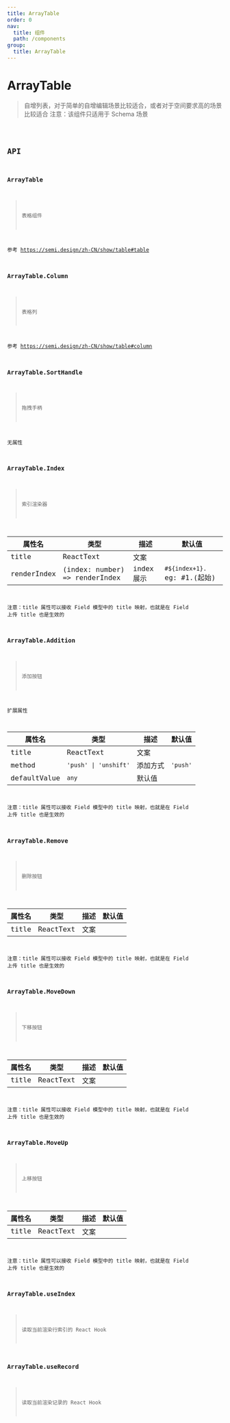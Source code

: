 ```yaml
---
title: ArrayTable
order: 0
nav:
  title: 组件
  path: /components
group:
  title: ArrayTable
---
```


# ArrayTable

> 自增列表，对于简单的自增编辑场景比较适合，或者对于空间要求高的场景比较适合
> 注意：该组件只适用于 Schema 场景

<code src="./demo/index.tsx" />

## API

### ArrayTable

> 表格组件

参考 https://semi.design/zh-CN/show/table#table

### ArrayTable.Column

> 表格列

参考 https://semi.design/zh-CN/show/table#column

### ArrayTable.SortHandle

> 拖拽手柄

无属性

### ArrayTable.Index

> 索引渲染器

| 属性名 | 类型      | 描述 | 默认值 |
| ------ | --------- | ---- | ------ |
| title  | ReactText | 文案 |        |
| renderIndex  | (index: number) => renderIndex | index 展示 |  `#${index+1}.` eg: #1.(起始)  |

注意：title 属性可以接收 Field 模型中的 title 映射，也就是在 Field 上传 title 也是生效的

### ArrayTable.Addition

> 添加按钮

扩展属性

| 属性名       | 类型                  | 描述     | 默认值   |
| ------------ | --------------------- | -------- | -------- |
| title        | ReactText             | 文案     |          |
| method       | `'push' \| 'unshift'` | 添加方式 | `'push'` |
| defaultValue | `any`                 | 默认值   |          |

注意：title 属性可以接收 Field 模型中的 title 映射，也就是在 Field 上传 title 也是生效的

### ArrayTable.Remove

> 删除按钮

| 属性名 | 类型      | 描述 | 默认值 |
| ------ | --------- | ---- | ------ |
| title  | ReactText | 文案 |        |

注意：title 属性可以接收 Field 模型中的 title 映射，也就是在 Field 上传 title 也是生效的

### ArrayTable.MoveDown

> 下移按钮

| 属性名 | 类型      | 描述 | 默认值 |
| ------ | --------- | ---- | ------ |
| title  | ReactText | 文案 |        |

注意：title 属性可以接收 Field 模型中的 title 映射，也就是在 Field 上传 title 也是生效的

### ArrayTable.MoveUp

> 上移按钮

| 属性名 | 类型      | 描述 | 默认值 |
| ------ | --------- | ---- | ------ |
| title  | ReactText | 文案 |        |

注意：title 属性可以接收 Field 模型中的 title 映射，也就是在 Field 上传 title 也是生效的


### ArrayTable.useIndex

> 读取当前渲染行索引的 React Hook

### ArrayTable.useRecord

> 读取当前渲染记录的 React Hook
